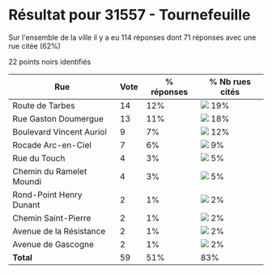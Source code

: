 # Résultat pour 31557 - Tournefeuille

Sur l'ensemble de la ville il y a eu 114 réponses dont 71 réponses avec une rue citée (62%)

22 points noirs identifiés

| Rue | Vote | % réponses | % Nb rues cités|
|-----|------|------------|----------------|
| Route de Tarbes | 14 | 12% | <img src="../../img/bar_19.gif" />&nbsp;19%|
| Rue Gaston Doumergue | 13 | 11% | <img src="../../img/bar_18.gif" />&nbsp;18%|
| Boulevard Vincent Auriol | 9 | 7% | <img src="../../img/bar_12.gif" />&nbsp;12%|
| Rocade Arc-en-Ciel | 7 | 6% | <img src="../../img/bar_9.gif" />&nbsp;9%|
| Rue du Touch | 4 | 3% | <img src="../../img/bar_5.gif" />&nbsp;5%|
| Chemin du Ramelet Moundi | 4 | 3% | <img src="../../img/bar_5.gif" />&nbsp;5%|
| Rond-Point Henry Dunant | 2 | 1% | <img src="../../img/bar_2.gif" />&nbsp;2%|
| Chemin Saint-Pierre | 2 | 1% | <img src="../../img/bar_2.gif" />&nbsp;2%|
| Avenue de la Résistance | 2 | 1% | <img src="../../img/bar_2.gif" />&nbsp;2%|
| Avenue de Gascogne | 2 | 1% | <img src="../../img/bar_2.gif" />&nbsp;2%|
| **Total** | 59 | 51% | 83%|
